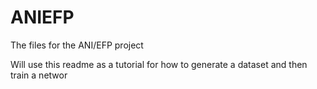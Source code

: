 # ANIEFP
The files for the ANI/EFP project 

Will use this readme as a tutorial for how to generate a dataset and then train a networ
